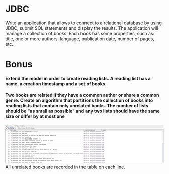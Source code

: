 
  # JDBC
Write an application that allows to connect to a relational database by using JDBC, submit SQL statements and display the results.
The application will manage a collection of books. Each book has some properties, such as: title, one or more authors, language, publication date, number of pages, etc.. 

# Bonus

 ####   Extend the model in order to create reading lists. A reading list has a name, a creation timestamp and a set of books.
 ####   Two books are related if they have a common author or share a common genre. Create an algorithm that partitions the collection of books into reading lists that contain only unrelated books. The number of lists should be "as small as possible" and any two lists should have the same size or differ by at most one

![screenshot](1.png)
All unrelated books are recorded in the table on each line.
